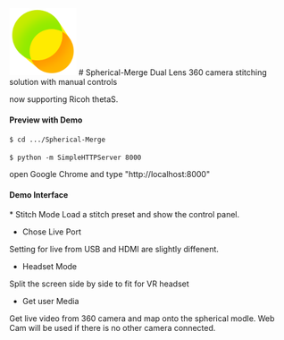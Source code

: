 <img src="https://github.com/Rubinhuang9239/Spherical-Merge/blob/master/icon.png" width="120"/>
# Spherical-Merge
Dual Lens 360 camera stitching solution with manual controls

now supporting Ricoh thetaS.

<h4>Preview with Demo</h4>

```
$ cd .../Spherical-Merge

$ python -m SimpleHTTPServer 8000
```
open Google Chrome and type "http://localhost:8000"

<h4>Demo Interface</h4>
* Stitch Mode
Load a stitch preset and show the control panel.

* Chose Live Port

Setting for live from USB and HDMI are slightly diffenent.

* Headset Mode

Split the screen side by side to fit for VR headset

* Get user Media

Get live video from 360 camera and map onto the spherical modle.
Web Cam will be used if there is no other camera connected.

